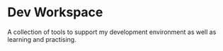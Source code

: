 # Dev Workspace

A collection of tools to support my development environment as well as learning and practising.
